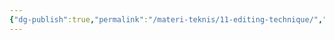 ```yaml
---
{"dg-publish":true,"permalink":"/materi-teknis/11-editing-technique/","noteIcon":"","created":"2025-10-20T17:02:56.650+07:00","updated":"2025-10-18T14:28:58.000+07:00"}
---
```


